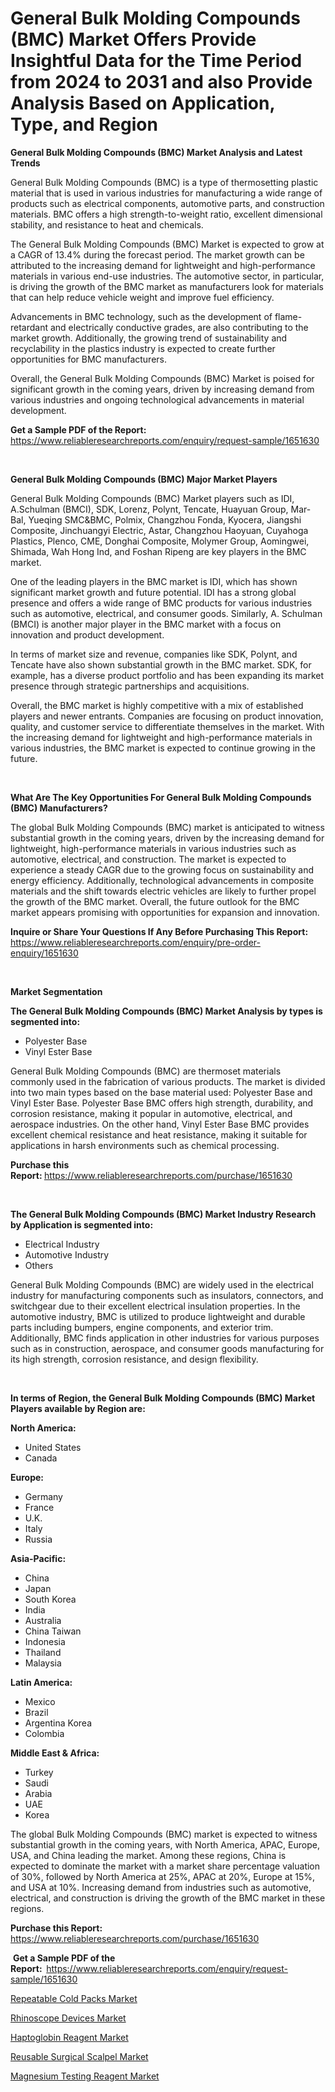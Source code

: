 <p><h1>General Bulk Molding Compounds (BMC) Market Offers Provide Insightful Data for the Time Period from 2024 to 2031 and also Provide Analysis Based on Application, Type, and Region</h1></p><p><strong>General Bulk Molding Compounds (BMC) Market Analysis and Latest Trends</strong></p>
<p><p>General Bulk Molding Compounds (BMC) is a type of thermosetting plastic material that is used in various industries for manufacturing a wide range of products such as electrical components, automotive parts, and construction materials. BMC offers a high strength-to-weight ratio, excellent dimensional stability, and resistance to heat and chemicals.</p><p>The General Bulk Molding Compounds (BMC) Market is expected to grow at a CAGR of 13.4% during the forecast period. The market growth can be attributed to the increasing demand for lightweight and high-performance materials in various end-use industries. The automotive sector, in particular, is driving the growth of the BMC market as manufacturers look for materials that can help reduce vehicle weight and improve fuel efficiency.</p><p>Advancements in BMC technology, such as the development of flame-retardant and electrically conductive grades, are also contributing to the market growth. Additionally, the growing trend of sustainability and recyclability in the plastics industry is expected to create further opportunities for BMC manufacturers.</p><p>Overall, the General Bulk Molding Compounds (BMC) Market is poised for significant growth in the coming years, driven by increasing demand from various industries and ongoing technological advancements in material development.</p></p>
<p><strong>Get a Sample PDF of the Report:&nbsp;</strong> <a href="https://www.reliableresearchreports.com/enquiry/request-sample/1651630">https://www.reliableresearchreports.com/enquiry/request-sample/1651630</a></p>
<p>&nbsp;</p>
<p><strong>General Bulk Molding Compounds (BMC) Major Market Players</strong></p>
<p><p>General Bulk Molding Compounds (BMC) Market players such as IDI, A.Schulman (BMCI), SDK, Lorenz, Polynt, Tencate, Huayuan Group, Mar-Bal, Yueqing SMC&BMC, Polmix, Changzhou Fonda, Kyocera, Jiangshi Composite, Jinchuangyi Electric, Astar, Changzhou Haoyuan, Cuyahoga Plastics, Plenco, CME, Donghai Composite, Molymer Group, Aomingwei, Shimada, Wah Hong Ind, and Foshan Ripeng are key players in the BMC market.</p><p>One of the leading players in the BMC market is IDI, which has shown significant market growth and future potential. IDI has a strong global presence and offers a wide range of BMC products for various industries such as automotive, electrical, and consumer goods. Similarly, A. Schulman (BMCI) is another major player in the BMC market with a focus on innovation and product development.</p><p>In terms of market size and revenue, companies like SDK, Polynt, and Tencate have also shown substantial growth in the BMC market. SDK, for example, has a diverse product portfolio and has been expanding its market presence through strategic partnerships and acquisitions.</p><p>Overall, the BMC market is highly competitive with a mix of established players and newer entrants. Companies are focusing on product innovation, quality, and customer service to differentiate themselves in the market. With the increasing demand for lightweight and high-performance materials in various industries, the BMC market is expected to continue growing in the future.</p></p>
<p>&nbsp;</p>
<p><strong>What Are The Key Opportunities For General Bulk Molding Compounds (BMC) Manufacturers?</strong></p>
<p><p>The global Bulk Molding Compounds (BMC) market is anticipated to witness substantial growth in the coming years, driven by the increasing demand for lightweight, high-performance materials in various industries such as automotive, electrical, and construction. The market is expected to experience a steady CAGR due to the growing focus on sustainability and energy efficiency. Additionally, technological advancements in composite materials and the shift towards electric vehicles are likely to further propel the growth of the BMC market. Overall, the future outlook for the BMC market appears promising with opportunities for expansion and innovation.</p></p>
<p><strong>Inquire or Share Your Questions If Any Before Purchasing This Report:</strong> <a href="https://www.reliableresearchreports.com/enquiry/pre-order-enquiry/1651630">https://www.reliableresearchreports.com/enquiry/pre-order-enquiry/1651630</a></p>
<p>&nbsp;</p>
<p><strong>Market Segmentation</strong></p>
<p><strong>The General Bulk Molding Compounds (BMC) Market Analysis by types is segmented into:</strong></p>
<p><ul><li>Polyester Base</li><li>Vinyl Ester Base</li></ul></p>
<p><p>General Bulk Molding Compounds (BMC) are thermoset materials commonly used in the fabrication of various products. The market is divided into two main types based on the base material used: Polyester Base and Vinyl Ester Base. Polyester Base BMC offers high strength, durability, and corrosion resistance, making it popular in automotive, electrical, and aerospace industries. On the other hand, Vinyl Ester Base BMC provides excellent chemical resistance and heat resistance, making it suitable for applications in harsh environments such as chemical processing.</p></p>
<p><strong>Purchase this Report:&nbsp;</strong><a href="https://www.reliableresearchreports.com/purchase/1651630">https://www.reliableresearchreports.com/purchase/1651630</a></p>
<p>&nbsp;</p>
<p><strong>The General Bulk Molding Compounds (BMC) Market Industry Research by Application is segmented into:</strong></p>
<p><ul><li>Electrical Industry</li><li>Automotive Industry</li><li>Others</li></ul></p>
<p><p>General Bulk Molding Compounds (BMC) are widely used in the electrical industry for manufacturing components such as insulators, connectors, and switchgear due to their excellent electrical insulation properties. In the automotive industry, BMC is utilized to produce lightweight and durable parts including bumpers, engine components, and exterior trim. Additionally, BMC finds application in other industries for various purposes such as in construction, aerospace, and consumer goods manufacturing for its high strength, corrosion resistance, and design flexibility.</p></p>
<p>&nbsp;</p>
<p><strong>In terms of Region, the General Bulk Molding Compounds (BMC) Market Players available by Region are:</strong></p>
<p>
    <p> <strong> North America: </strong>
        <ul>
            <li>United States</li>
            <li>Canada</li>
        </ul>
        </p> 
    <p> <strong> Europe: </strong>
        <ul>
            <li>Germany</li>
            <li>France</li>
            <li>U.K.</li>
            <li>Italy</li>
            <li>Russia</li>
        </ul>
        </p> 
    <p> <strong> Asia-Pacific: </strong>
        <ul>
            <li>China</li>
            <li>Japan</li>
            <li>South Korea</li>
            <li>India</li>
            <li>Australia</li>
            <li>China Taiwan</li>
            <li>Indonesia</li>
            <li>Thailand</li>
            <li>Malaysia</li>
        </ul>
        </p> 
    <p> <strong> Latin America: </strong>
        <ul>
            <li>Mexico</li>
            <li>Brazil</li>
            <li>Argentina Korea</li>
            <li>Colombia</li>
        </ul>
        </p> 
    <p> <strong> Middle East & Africa: </strong>
        <ul>
            <li>Turkey</li>
            <li>Saudi</li>
            <li>Arabia</li>
            <li>UAE</li>
            <li>Korea</li>
        </ul>
    </p>
    </p>
<p><p>The global Bulk Molding Compounds (BMC) market is expected to witness substantial growth in the coming years, with North America, APAC, Europe, USA, and China leading the market. Among these regions, China is expected to dominate the market with a market share percentage valuation of 30%, followed by North America at 25%, APAC at 20%, Europe at 15%, and USA at 10%. Increasing demand from industries such as automotive, electrical, and construction is driving the growth of the BMC market in these regions.</p></p>
<p><strong>Purchase this Report: </strong><a href="https://www.reliableresearchreports.com/purchase/1651630">https://www.reliableresearchreports.com/purchase/1651630</a></p>
<p>&nbsp;<strong>Get a Sample PDF of the Report:&nbsp;&nbsp;</strong><a href="https://www.reliableresearchreports.com/enquiry/request-sample/1651630">https://www.reliableresearchreports.com/enquiry/request-sample/1651630</a></p>
<p><strong></strong></p>
<p><p><a href="https://medium.com/p/78eb4fb1aeb3/edit">Repeatable Cold Packs Market</a></p><p><a href="https://medium.com/p/37980e678b8a/edit">Rhinoscope Devices Market</a></p><p><a href="https://medium.com/p/a976d4acd9ea/edit">Haptoglobin Reagent Market</a></p><p><a href="https://medium.com/p/3d4391f18659/edit">Reusable Surgical Scalpel Market</a></p><p><a href="https://medium.com/p/8d83fd5d85cc/edit">Magnesium Testing Reagent Market</a></p></p>